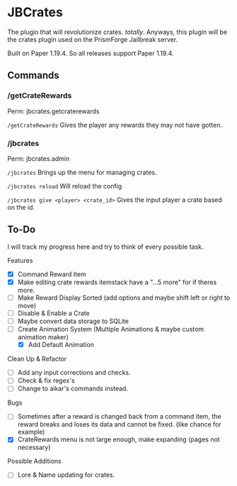 # JBCrates

The plugin that will revolutionize crates. *totally*. Anyways, this plugin will be the crates plugin used on the PrismForge Jailbreak server. 

Built on Paper 1.19.4. So all releases support Paper 1.19.4.
## Commands


### /getCrateRewards
Perm: jbcrates.getcraterewards

`/getCrateRewards` Gives the player any rewards they may not have gotten.

### /jbcrates 
Perm: jbcrates.admin

`/jbcrates` Brings up the menu for managing crates.

`/jbcrates reload` Will reload the config

`/jbcrates give <player> <crate_id>` Gives the input player a crate based on the id.

## To-Do
I will track my progress here and try to think of every possible task. 

Features
- [X] Command Reward Item
- [X] Make editing crate rewards itemstack have a "...5 more" for if theres more.
- [ ] Make Reward Display Sorted (add options and maybe shift left or right to move)
- [ ] Disable & Enable a Crate 
- [ ] Maybe convert data storage to SQLite
- [ ] Create Animation System (Multiple Animations & maybe custom animation maker)
  - [X] Add Default Animation

Clean Up & Refactor
- [ ] Add any input corrections and checks.
- [ ] Check & fix regex's
- [ ] Change to aikar's commands instead.

Bugs
  - [ ] Sometimes after a reward is changed back from a command item, the reward breaks and loses its data and cannot be fixed. (like chance for example)
  - [X] CrateRewards menu is not large enough, make expanding (pages not necessary)

Possible Additions
- [ ] Lore & Name updating for crates.
